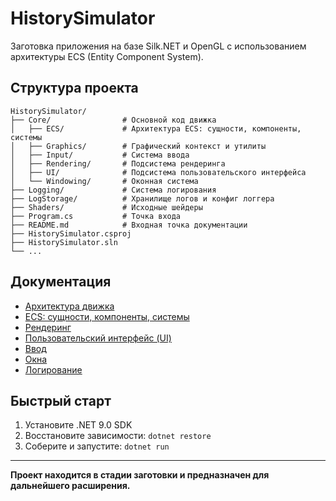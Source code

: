 # HistorySimulator

Заготовка приложения на базе Silk.NET и OpenGL с использованием архитектуры ECS (Entity Component System).

## Структура проекта

```
HistorySimulator/
├── Core/                # Основной код движка
│   ├── ECS/             # Архитектура ECS: сущности, компоненты, системы
│   ├── Graphics/        # Графический контекст и утилиты
│   ├── Input/           # Система ввода
│   ├── Rendering/       # Подсистема рендеринга
│   ├── UI/              # Подсистема пользовательского интерфейса
│   └── Windowing/       # Оконная система
├── Logging/             # Система логирования
├── LogStorage/          # Хранилище логов и конфиг логгера
├── Shaders/             # Исходные шейдеры
├── Program.cs           # Точка входа
├── README.md            # Входная точка документации
├── HistorySimulator.csproj
├── HistorySimulator.sln
└── ...
```

## Документация
- [Архитектура движка](docs/engine.md)
- [ECS: сущности, компоненты, системы](docs/ecs.md)
- [Рендеринг](docs/rendering.md)
- [Пользовательский интерфейс (UI)](docs/ui.md)
- [Ввод](docs/input.md)
- [Окна](docs/windowing.md)
- [Логирование](docs/logging.md)

## Быстрый старт
1. Установите .NET 9.0 SDK
2. Восстановите зависимости: `dotnet restore`
3. Соберите и запустите: `dotnet run`

---

**Проект находится в стадии заготовки и предназначен для дальнейшего расширения.** 